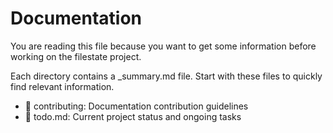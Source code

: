 # Documentation

You are reading this file because you want to get some information before working on the filestate project.

Each directory contains a _summary.md file. Start with these files to quickly find relevant information.

- 📁 contributing: Documentation contribution guidelines
- 📄 todo.md: Current project status and ongoing tasks
